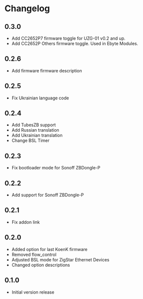 # Changelog

## 0.3.0

- Add CC2652P7 firmware toggle for UZG-01 v0.2 and up.
- Add CC2652P Others firmware toggle. Used in Ebyte Modules.

## 0.2.6

- Add firmware firmware description

## 0.2.5

- Fix Ukrainian language code

## 0.2.4

- Add TubesZB support
- Add Russian translation
- Add Ukrainian translation
- Change BSL Timer

## 0.2.3

- Fix bootloader mode for Sonoff ZBDongle-P

## 0.2.2

- Add support for Sonoff ZBDongle-P

## 0.2.1

- Fix addon link

## 0.2.0

- Added option for last KoenK firmware
- Removed flow_control
- Adjusted BSL mode for ZigStar Ethernet Devices
- Changed option descriptions

## 0.1.0

- Initial version release
